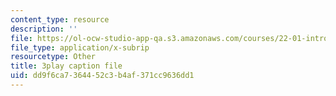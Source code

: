 ```yaml
---
content_type: resource
description: ''
file: https://ol-ocw-studio-app-qa.s3.amazonaws.com/courses/22-01-introduction-to-nuclear-engineering-and-ionizing-radiation-fall-2016/dd9f6ca7364452c3b4af371cc9636dd1_ORbfdLUl0ik.vtt
file_type: application/x-subrip
resourcetype: Other
title: 3play caption file
uid: dd9f6ca7-3644-52c3-b4af-371cc9636dd1
---
```

